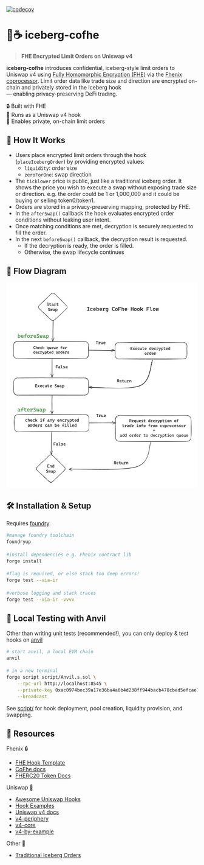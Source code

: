 [![codecov](https://codecov.io/gh/marronjo/iceberg-cofhe/graph/badge.svg?token=K6XI2N7XOL)](https://codecov.io/gh/marronjo/iceberg-cofhe)

# 🧊☕ iceberg-cofhe

> **FHE Encrypted Limit Orders on Uniswap v4**

**iceberg-cofhe** introduces confidential, iceberg-style limit orders to Uniswap v4 using [Fully Homomorphic Encryption (FHE)](https://fhenix.io/) via the [Fhenix coprocessor](https://cofhe-docs.fhenix.zone/docs/devdocs/overview). Limit order data like trade size and direction are encrypted on-chain and privately stored in the Iceberg hook   
— enabling privacy-preserving DeFi trading.

🔒 Built with FHE  
🦄 Runs as a Uniswap v4 hook  
🚀 Enables private, on-chain limit orders  

## 🌊 How It Works

- Users place encrypted limit orders through the hook (`placeIcebergOrder`) by providing encrypted values:
  - `liquidity`: order size
  - `zeroForOne`: swap direction
- The `ticklower` price is public, just like a traditional iceberg order. It shows the price you wish to execute a swap without exposing trade size or direction. e.g. the order could be 1 or 1,000,000 and it could be buying or selling token0/token1.
- Orders are stored in a privacy-preserving mapping, protected by FHE.
- In the `afterSwap()` callback the hook evaluates encrypted order conditions without leaking user intent.
- Once matching conditions are met, decryption is securely requested to fill the order.
- In the next `beforeSwap()` callback, the decryption result is requested.
  - If the decryption is ready, the order is filled.
  - Otherwise, the swap lifecycle continues   

## 🔁 Flow Diagram
<img src="./assets/IcebergCoFheFlow.png" />

## 🛠 Installation & Setup

Requires [foundry](https://book.getfoundry.sh).

```bash
#manage foundry toolchain
foundryup

#install dependencies e.g. Fhenix contract lib
forge install

#flag is required, or else stack too deep errors!
forge test --via-ir

#verbose logging and stack traces
forge test --via-ir -vvvv
```

## 🧪 Local Testing with Anvil

Other than writing unit tests (recommended!), you can only deploy & test hooks on [anvil](https://book.getfoundry.sh/anvil/)

```bash
# start anvil, a local EVM chain
anvil

# in a new terminal
forge script script/Anvil.s.sol \
    --rpc-url http://localhost:8545 \
    --private-key 0xac0974bec39a17e36ba4a6b4d238ff944bacb478cbed5efcae784d7bf4f2ff80 \
    --broadcast
```

See [script/](script/) for hook deployment, pool creation, liquidity provision, and swapping.

## 📖 Resources

Fhenix 🔒
- [FHE Hook Template](https://github.com/marronjo/fhe-hook-template)
- [CoFhe docs](https://cofhe-docs.fhenix.zone/docs/devdocs/overview)
- [FHERC20 Token Docs](https://cofhe-docs.fhenix.zone/docs/devdocs/fherc/fherc20)

Uniswap 🦄
- [Awesome Uniswap Hooks](https://github.com/ora-io/awesome-uniswap-hooks)
- [Hook Examples](https://github.com/Uniswap/v4-periphery/tree/example-contracts/contracts/hooks/examples)
- [Uniswap v4 docs](https://docs.uniswap.org/contracts/v4/overview)  
- [v4-periphery](https://github.com/uniswap/v4-periphery)  
- [v4-core](https://github.com/uniswap/v4-core)  
- [v4-by-example](https://v4-by-example.org)  

Other 🧊
- [Traditional Iceberg Orders](https://www.investopedia.com/terms/i/icebergorder.asp)
